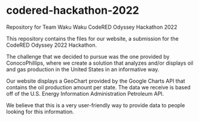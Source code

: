 # codered-hackathon-2022
Repository for Team Waku Waku CodeRED Odyssey Hackathon 2022

This repository contains the files for our website, a submission for the CodeRED Odyssey 2022 Hackathon.

The challenge that we decided to pursue was the one provided by ConocoPhillips, where we create a solution that analyzes and/or displays oil and gas production in the United States in an informative way.

Our website displays a GeoChart provided by the Google Charts API that contains the oil production amount per state. The data we receive is based off of the U.S. Energy Information Administration Petroleum API.

We believe that this is a very user-friendly way to provide data to people looking for this information.

